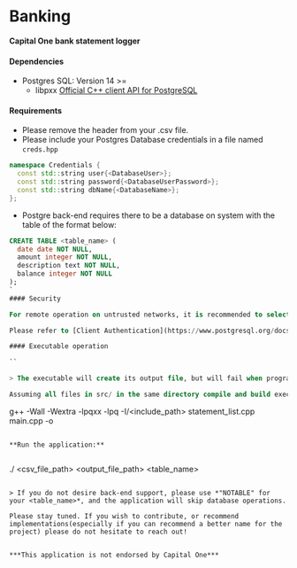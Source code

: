 # Banking

**Capital One bank statement logger**

#### Dependencies

- Postgres SQL: Version 14 >=
  - libpxx [Official C++ client API for PostgreSQL](pqxx.org/)

#### Requirements

- Please remove the header from your .csv file.
- Please include your Postgres Database credentials in a file named ```creds.hpp```

```cpp
namespace Credentials {
  const std::string user{<DatabaseUser>};
  const std::string password{<DatabaseUserPassword>};
  const std::string dbName{<DatabaseName>};
};
```

- Postgre back-end requires there to be a database on system with the table of the format below:

```sql
CREATE TABLE <table_name> (
  date date NOT NULL,
  amount integer NOT NULL,
  description text NOT NULL,
  balance integer NOT NULL
);
`
#### Security

For remote operation on untrusted networks, it is recommended to select a more secure option for client authentication than the defaults in ```pga_hba.conf```

Please refer to [Client Authentication](https://www.postgresql.org/docs/current/client-authentication.html) and [Server Configuration](https://www.postgresql.org/docs/current/runtime-config.html) for more details. 

#### Executable operation

``

> The executable will create its output file, but will fail when program execution begins if *database and credenetials are not properly instantiated.*

Assuming all files in src/ in the same directory compile and build executable in Linux(**Debian**) with:

```
g++ -Wall -Wextra -lpqxx -lpq -I/<include_path> statement_list.cpp main.cpp -o <executable>
```

**Run the application:**


```
./<executable> <csv_file_path> <output_file_path> <table_name> 
```

> If you do not desire back-end support, please use *"NOTABLE" for your <table_name>*, and the application will skip database operations. 

Please stay tuned. If you wish to contribute, or recommend implementations(especially if you can recommend a better name for the project) please do not hesitate to reach out!


***This application is not endorsed by Capital One***


